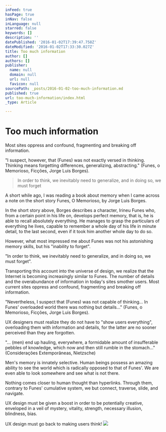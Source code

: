 ```yaml
---
inFeed: true
hasPage: true
inNav: false
inLanguage: null
starred: false
keywords: []
description: ''
datePublished: '2016-01-02T17:39:47.758Z'
dateModified: '2016-01-02T17:33:30.027Z'
title: Too much information
author: []
authors: []
publisher:
  name: null
  domain: null
  url: null
  favicon: null
sourcePath: _posts/2016-01-02-too-much-information.md
published: true
url: too-much-information/index.html
_type: Article

---
```

# Too much information

Most sites oppress and confound, fragmenting and breaking off information. 

"I suspect, however, that (Funes) was not exactly versed in thinking. Thinking means forgetting differences, generalizing, abstracting." (Funes, o Memorioso, Ficções, Jorge Luis Borges). 
> 
> In order to think, we inevitably need to generalize, and in doing so, we must forget 

A short while ago, I was reading a book about memory when I came across a note on the short story Funes, O Memorioso, by Jorge Luis Borges. 

In the short story above, Borges describes a character, Irineu Funes who, from a certain point in his life on, develops perfect memory, that is, he is able to recall absolutely everything. He manages to grasp the particulars of everything he lives, capable to remember a whole day of his life in minute detail, to the last second, even if it took him another whole day to do so. 

However, what most impressed me about Funes was not his astonishing memory skills, but his "inability to forget". 

"In order to think, we inevitably need to generalize, and in doing so, we must forget".

Transporting this account into the universe of design, we realize that the Internet is becoming increasingly similar to Funes. The number of details and the overabundance of information in today's sites smother users. Most current sites oppress and confound, fragmenting and breaking off information. 

"Nevertheless, I suspect that (Funes) was not capable of thinking... In Funes' overloaded world there was nothing but details..." (Funes, o Memorioso, Ficções, Jorge Luis Borges). 

UX designers must realize they do not have to "show users everything", overloading them with information and details, for the latter are no sooner perceived than they are forgotten. 

"... (men) end up hauling, everywhere, a formidable amount of insufferable pebbles of knowledge, which now and then still rumble in the stomach..." (Considerações Extemporâneas, Nietzsche) 

Men's memory is innately selective. Human beings possess an amazing ability to see the world which is radically opposed to that of Funes'. We are even able to look somewhere and see what is not there. 

Nothing comes closer to human thought than hyperlinks. Through them, contrary to Funes' cumulative system, we but connect, traverse, slide, and navigate. 

UX design must be given a boost in order to be potentially creative, enveloped in a veil of mystery, vitality, strength, necessary illusion, blindness, bias. 

UX design must go back to making users think!
![](https://the-grid-user-content.s3-us-west-2.amazonaws.com/8fdcc8d8-716d-4cfa-8734-8d375969272c.jpg)
